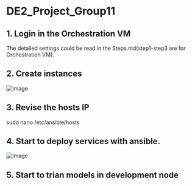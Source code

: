 # DE2_Project_Group11

## 1. Login in the Orchestration VM
The detailed settings could be read in the Steps.md(step1-step3 are for Orchestration VM).

## 2. Create instances
![image](https://user-images.githubusercontent.com/53885509/119945734-6c85bb00-bfc8-11eb-9dee-c310e4776e7c.png)

## 3. Revise the hosts IP
sudo nano /etc/ansible/hosts

## 4. Start to deploy services with ansible.
![image](https://user-images.githubusercontent.com/53885509/119966894-5b47a900-bfde-11eb-9e55-6780081dec6c.png)

## 5. Start to trian models in development node
